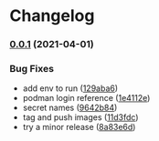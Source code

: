 # Changelog

### [0.0.1](https://www.github.com/kameshsampath/openshift-demos-ansible-ee/compare/v0.0.0...v0.0.1) (2021-04-01)


### Bug Fixes

* add env to run ([129aba6](https://www.github.com/kameshsampath/openshift-demos-ansible-ee/commit/129aba66d4250aa42ac44aaa9eb12d2dba7fb19c))
* podman login reference ([1e4112e](https://www.github.com/kameshsampath/openshift-demos-ansible-ee/commit/1e4112e5acaa7cc82d8c6299a026d7ecbda36457))
* secret names ([9642b84](https://www.github.com/kameshsampath/openshift-demos-ansible-ee/commit/9642b84affe2fa80f5f656f3bc100d5617aadc09))
* tag and push images ([11d3fdc](https://www.github.com/kameshsampath/openshift-demos-ansible-ee/commit/11d3fdc8bdba6464330baf673321ed78bd096fff))
* try a minor release ([8a83e6d](https://www.github.com/kameshsampath/openshift-demos-ansible-ee/commit/8a83e6dad72e08b6154ef6a52d0f3f178eb3bec5))
